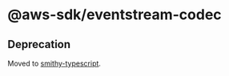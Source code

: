 # @aws-sdk/eventstream-codec

## Deprecation

Moved to [smithy-typescript](https://github.com/awslabs/smithy-typescript/tree/main/packages).
